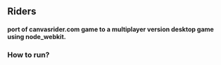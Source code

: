 ## Riders
#### port of canvasrider.com game to a multiplayer version desktop game using node_webkit.

### How to run?
